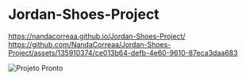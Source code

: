 # Jordan-Shoes-Project
https://nandacorreaa.github.io/Jordan-Shoes-Project/
https://github.com/NandaCorreaa/Jordan-Shoes-Project/assets/135910374/ce013b64-defb-4e60-9610-87eca3daa683

![Projeto Pronto](https://github.com/NandaCorreaa/Jordan-Shoes-Project/assets/135910374/dfc49f01-8bcb-4f9e-a2fa-725d2173837c)
